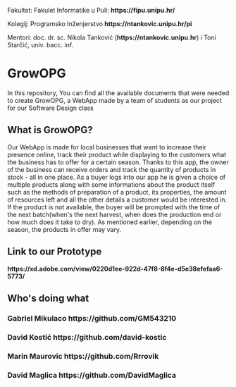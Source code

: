 <p>Fakultet: Fakulet Informatike u Puli: <b>https://fipu.unipu.hr/</b></p>
<p>Kolegij: Programsko Inženjerstvo  <b>https://ntankovic.unipu.hr/pi</b></p>
<p>Mentori: doc. dr. sc. Nikola Tanković (<b>https://ntankovic.unipu.hr</b>) i Toni Starčić, univ. bacc. inf.</p>

# GrowOPG
In this repository, You can find all the available documents that were needed to create GrowOPG, a WebApp made by a team of students as our project for our Software Design class


<h2>What is GrowOPG?</h2>
Our WebApp is made for local businesses that want to increase their presence online, track their product while displaying to the customers what the business has to offer for a certain season. Thanks to  this app, the owner of the business can receive orders and track the quantity of products in stock - all in one place. As a buyer logs into our app he is given a choice of multiple products along with some informations about the product itself such as the methods of preparation of a product, its properties, the amount of resources left and all the other details a customer would be interested in. If the product is not available, the buyer will be prompted with the time of the next batch(when's the next harvest, when does the  production end or how much does it take to dry). As mentioned earlier, depending on the season, the products in offer may vary.

<h2>Link to our Prototype</h2>
<b>https://xd.adobe.com/view/0220d1ee-922d-47f8-8f4e-d5e38efefaa6-5773/</b>

<h2>Who's doing what</h2>
<h3>Gabriel Mikulaco <b>https://github.com/GM543210</b></h3>
<p> </p>

<h3>David Kostić <b>https://github.com/david-kostic</b></h3>
<p> </p>

<h3>Marin Maurovic <strong>https://github.com/Rrrovik</strong></h3>
<p> </p>

<h3>David Maglica <b>https://github.com/DavidMaglica</b> </h3>
<p> </p>

